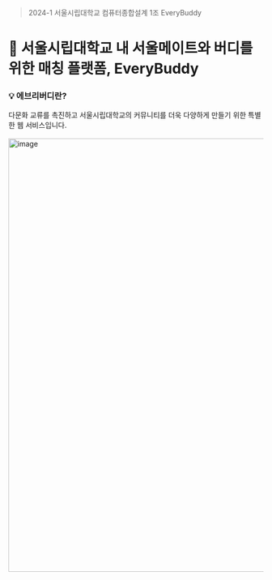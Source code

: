 > 2024-1 서울시립대학교 컴퓨터종합설계 1조 EveryBuddy
<h1> 🙆 서울시립대학교 내 서울메이트와 버디를 위한 매칭 플랫폼, EveryBuddy </h1>
<h3>💡 에브리버디란?</h3> 
다문화 교류를 촉진하고 서울시립대학교의 커뮤니티를 더욱 다양하게 만들기 위한 특별한 웹 서비스입니다.
<br></br>
<center></center><img width="856" alt="image" src="https://github.com/Capstone-Everybuddy/EveryBuddy/assets/91944542/66bcd97c-8167-4f25-bec4-e7b237291df9"></center>
